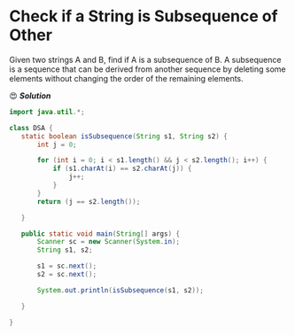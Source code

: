 # Check if a String is Subsequence of Other

Given two strings A and B, find if A is a subsequence of B. A subsequence is a sequence that can be derived from another sequence by deleting some elements without changing the order of the remaining elements.

:heart_eyes: 
***Solution***

 ```java
import java.util.*;

class DSA {
    static boolean isSubsequence(String s1, String s2) {
        int j = 0;

        for (int i = 0; i < s1.length() && j < s2.length(); i++) {
            if (s1.charAt(i) == s2.charAt(j)) {
                j++;
            }
        }
        return (j == s2.length());

    }

    public static void main(String[] args) {
        Scanner sc = new Scanner(System.in);
        String s1, s2;

        s1 = sc.next();
        s2 = sc.next();

        System.out.println(isSubsequence(s1, s2));

    }

}
```
